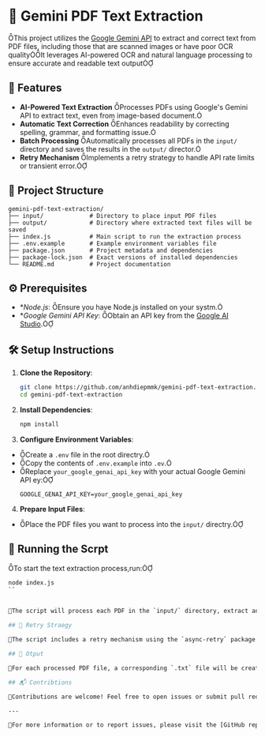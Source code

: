 # 📄 Gemini PDF Text Extraction
This project utilizes the [Google Gemini API](https://ai.google.dev/) to extract and correct text from PDF files, including those that are scanned images or have poor OCR qualityIt leverages AI-powered OCR and natural language processing to ensure accurate and readable text output

## 🧰 Features

- **AI-Powered Text Extraction** Processes PDFs using Google's Gemini API to extract text, even from image-based document.
- **Automatic Text Correction** Enhances readability by correcting spelling, grammar, and formatting issue.
- **Batch Processing** Automatically processes all PDFs in the `input/` directory and saves the results in the `output/` director.
- **Retry Mechanism** Implements a retry strategy to handle API rate limits or transient error.

## 📁 Project Structure

```
gemini-pdf-text-extraction/
├── input/             # Directory to place input PDF files
├── output/            # Directory where extracted text files will be saved
├── index.js           # Main script to run the extraction process
├── .env.example       # Example environment variables file
├── package.json       # Project metadata and dependencies
├── package-lock.json  # Exact versions of installed dependencies
└── README.md          # Project documentation
```

## ⚙️ Prerequisites

- **Node.js*: Ensure you have Node.js installed on your systm.
- **Google Gemini API Key*: Obtain an API key from the [Google AI Studio](https://ai.google.dev).

## 🛠️ Setup Instructions

1. **Clone the Repository**:
   ```bash
   git clone https://github.com/anhdiepmmk/gemini-pdf-text-extraction.git
   cd gemini-pdf-text-extraction
   ```

2. **Install Dependencies**:
   ```bash
   npm install
   ```

3. **Configure Environment Variables**:
  - Create a `.env` file in the root directry.
  - Copy the contents of `.env.example` into `.ev`.
  - Replace `your_google_genai_api_key` with your actual Google Gemini API ey:
     ```
     GOOGLE_GENAI_API_KEY=your_google_genai_api_key
     ```

4. **Prepare Input Files**:
  - Place the PDF files you want to process into the `input/` directry.

## 🚀 Running the Scrpt

To start the text extraction process,run:

```bash
node index.js
``


The script will process each PDF in the `input/` directory, extract and correct the text using the Gemini API, and save the results as `.txt` files in the `output/` direcory.

## 🔄 Retry Straegy

The script includes a retry mechanism using the `async-retry` package to handle potential API rate limits or transient errs. It will attempt to process each file up to 10 times, with randomized delays between reries.

## 📄 Otput

For each processed PDF file, a corresponding `.txt` file will be created in the `output/` directory, preserving the original fiename.

## 📬 Contribtions

Contributions are welcome! Feel free to open issues or submit pull requests to enhance the functionality or address ay bugs.

---

For more information or to report issues, please visit the [GitHub repository](https://github.com/anhdiepmmk/gemini-pdf-text-extrction). 
